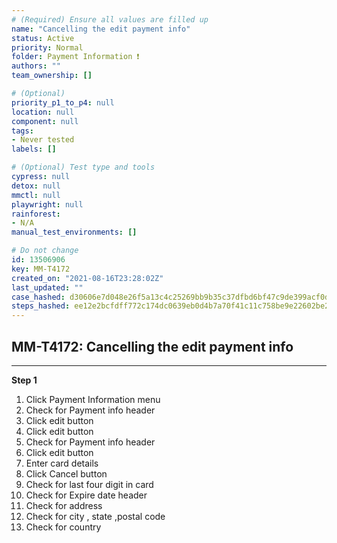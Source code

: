 ```yaml
---
# (Required) Ensure all values are filled up
name: "Cancelling the edit payment info"
status: Active
priority: Normal
folder: Payment Information ❗
authors: ""
team_ownership: []

# (Optional)
priority_p1_to_p4: null
location: null
component: null
tags: 
- Never tested
labels: []

# (Optional) Test type and tools
cypress: null
detox: null
mmctl: null
playwright: null
rainforest: 
- N/A
manual_test_environments: []

# Do not change
id: 13506906
key: MM-T4172
created_on: "2021-08-16T23:28:02Z"
last_updated: ""
case_hashed: d30606e7d048e26f5a13c4c25269bb9b35c37dfbd6bf47c9de399acf0d6d39edebc4d467b1f07b8e641db1a5d756e410
steps_hashed: ee12e2bcfdff772c174dc0639eb0d4b7a70f41c11c758be9e22602be2a2532e735f9d130f3f4005b46012c77f805ab3c
---
```


<!-- (Auto-generated) Based on frontmatter's "key" and "name" -->

## MM-T4172: Cancelling the edit payment info

---

**Step 1**

1. Click Payment Information menu
2. Check for Payment info header
3. Click edit button
4. Click edit button
5. Check for Payment info header
6. Click edit button
7. Enter card details
8. Click Cancel button
9. Check for last four digit in card
10. Check for Expire date header
11. Check for address
12. Check for city , state ,postal code
13. Check for country

